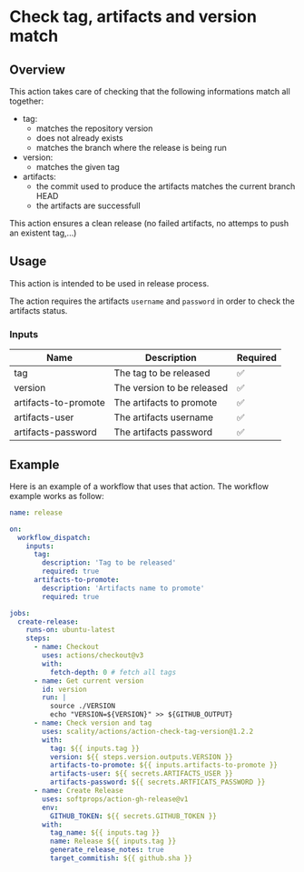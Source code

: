 # Check tag, artifacts and version match

## Overview

This action takes care of checking that the following informations
match all together:

- tag:
  - matches the repository version
  - does not already exists
  - matches the branch where the release is being run
- version:
  - matches the given tag
- artifacts:
  - the commit used to produce the artifacts matches the current branch HEAD
  - the artifacts are successfull

This action ensures a clean release (no failed artifacts, no attemps to push an existent tag,...)

## Usage

This action is intended to be used in release process.

The action requires the artifacts `username` and `password` in order to check the artifacts status.

### Inputs

| Name                 | Description                   | Required |
|----------------------|-------------------------------|----------|
| tag                  | The tag to be released        | ✅       |
| version              | The version to be released    | ✅       |
| artifacts-to-promote | The artifacts to promote      | ✅       |
| artifacts-user       | The artifacts username        | ✅       |
| artifacts-password   | The artifacts password        | ✅       |

## Example

Here is an example of a workflow that uses that action.
The workflow example works as follow:

```yaml
name: release

on:
  workflow_dispatch:
    inputs:
      tag:
        description: 'Tag to be released'
        required: true
      artifacts-to-promote:
        description: 'Artifacts name to promote'
        required: true

jobs:
  create-release:
    runs-on: ubuntu-latest
    steps:
      - name: Checkout
        uses: actions/checkout@v3
        with:
          fetch-depth: 0 # fetch all tags
      - name: Get current version
        id: version
        run: |
          source ./VERSION
          echo "VERSION=${VERSION}" >> ${GITHUB_OUTPUT}
      - name: Check version and tag
        uses: scality/actions/action-check-tag-version@1.2.2
        with:
          tag: ${{ inputs.tag }}
          version: ${{ steps.version.outputs.VERSION }}
          artifacts-to-promote: ${{ inputs.artifacts-to-promote }}
          artifacts-user: ${{ secrets.ARTIFACTS_USER }}
          artifacts-password: ${{ secrets.ARTFICATS_PASSWORD }}
      - name: Create Release
        uses: softprops/action-gh-release@v1
        env:
          GITHUB_TOKEN: ${{ secrets.GITHUB_TOKEN }}
        with:
          tag_name: ${{ inputs.tag }}
          name: Release ${{ inputs.tag }}
          generate_release_notes: true
          target_commitish: ${{ github.sha }}

```
